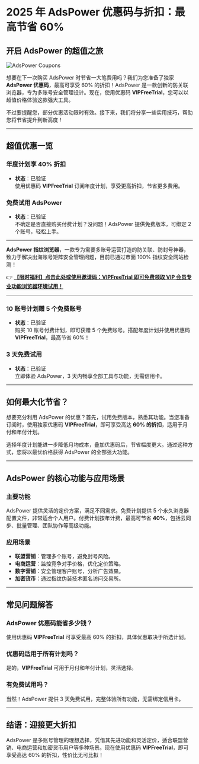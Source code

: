 # 2025 年 AdsPower 优惠码与折扣：最高节省 60%

## 开启 AdsPower 的超值之旅

![AdsPower Coupons](https://198301.xyz/img/18277373728.webp)

想要在下一次购买 AdsPower 时节省一大笔费用吗？我们为您准备了独家 **AdsPower 优惠码**，最高可享受 60% 的折扣！AdsPower 是一款创新的防关联浏览器，专为多账号安全管理设计。现在，使用优惠码 **VIPFreeTrial**，您可以以超值价格体验这款强大工具。

不过要提醒您，部分优惠活动限时有效。接下来，我们将分享一些实用技巧，帮助您将节省提升到新高度！

---

## 超值优惠一览

### 年度计划享 40% 折扣

- **状态**：已验证  
使用优惠码 **VIPFreeTrial** 订阅年度计划，享受更高折扣，节省更多费用。

### 免费试用 AdsPower

- **状态**：已验证  
不确定是否直接购买付费计划？没问题！AdsPower 提供免费版本，可绑定 2 个账号，轻松上手。

---

**AdsPower 指纹浏览器**，一款专为需要多账号运营打造的防关联、防封号神器，致力于解决出海账号矩阵安全管理问题，目前已通过市面 100% 指纹安全网站检测！  

👉 [**【限时福利】点击此处或使用邀请码：VIPFreeTrial 即可免费领取 VIP 会员专业功能浏览器环境试用！**](https://bit.ly/adspower_free)

---

### 10 账号计划赠 5 个免费账号

- **状态**：已验证  
购买 10 账号付费计划，即可获赠 5 个免费账号。搭配年度计划并使用优惠码 **VIPFreeTrial**，最高节省 60%！

### 3 天免费试用

- **状态**：已验证  
立即体验 AdsPower，3 天内畅享全部工具与功能，无需信用卡。

---

## 如何最大化节省？

想要充分利用 AdsPower 的优惠？首先，试用免费版本，熟悉其功能。当您准备订阅时，使用独家优惠码 **VIPFreeTrial**，即可享受高达 **60% 的折扣**，适用于月付和年付计划。  

选择年度计划能进一步降低月均成本，叠加优惠码后，节省幅度更大。通过这种方式，您将以最优价格获得 AdsPower 的全部强大功能。

---

## AdsPower 的核心功能与应用场景

### 主要功能

AdsPower 提供灵活的定价方案，满足不同需求。免费计划提供 5 个永久浏览器配置文件，非常适合个人用户。付费计划按年计费，最高可节省 **40%**，包括云同步、批量管理、团队协作等高级功能。

### 应用场景

- **联盟营销**：管理多个账号，避免封号风险。  
- **电商运营**：监控竞争对手价格，优化定价策略。  
- **数字营销**：安全管理客户账号，分析广告效果。  
- **加密货币**：通过指纹伪装技术匿名访问交易所。

---

## 常见问题解答

### AdsPower 优惠码能省多少钱？

使用优惠码 **VIPFreeTrial** 可享受最高 60% 的折扣，具体优惠取决于所选计划。

### 优惠码适用于所有计划吗？

是的，**VIPFreeTrial** 可用于月付和年付计划，灵活选择。

### 有免费试用吗？

当然！AdsPower 提供 3 天免费试用，完整体验所有功能，无需绑定信用卡。

---

## 结语：迎接更大折扣

AdsPower 是多账号管理的理想选择，凭借其先进功能和灵活定价，适合联盟营销、电商运营和加密货币用户等多种场景。现在使用优惠码 **VIPFreeTrial**，即可享受高达 60% 的折扣，性价比无可比拟！